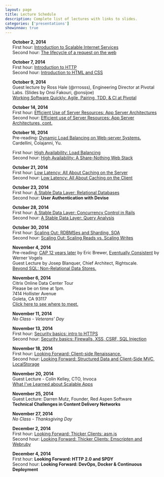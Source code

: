 ```yaml
---
layout: page
title: Lecture Schedule
description: Complete list of lectures with links to slides.
categories: ['presentations']
showinnav: true
---
```


<ul>
<section>
<p>
<b>October 2, 2014</br></b>
First hour: <a href="lecture_10_02.pdf">Introduction to Scalable Internet
Services</a>
</br>
Second hour: 
<a href="lecture_10_02.pdf">The lifecycle of a request on the web</a>
</br>
</p>
</section>
</ul>

<ul>
<section>
<p>
<b>October 7, 2014</br></b>
First hour: <a href="lecture_10_07.pdf">Introduction to HTTP</a>
</br>
Second hour: <a href="lecture_10_07.pdf">Introduction to HTML and CSS</a>
</br>
</section>
</ul>

<ul>
<section>
<p>
<b>October 9, 2014</br></b>
Guest lecture by Ross Hale (@rrrosss), Engineering Director at Pivotal Labs. (Slides by Onsi Fakouri, @onsijoe) <br>
<a href="pivotal_culture.pdf">Working Software Quickly: Agile,
Pairing, TDD, & CI at Pivotal </a><br>
</p>
</section>
</ul>




<ul>
<section>
<p>
<b>October 14, 2014</br></b>
First hour: <a href="lecture_10_14.pdf">Efficient Use of Server Resources: App Server Architectures</a></br>
Second hour: <a href="lecture_10_14.pdf">Efficient use of Server Resources: App Server Architectures, cont. </a></br>
</p>
</section>
</ul>

<ul>
<section>
<p>
<b>October 16, 2014<br></b>
Pre-reading: <a href="http://www.ics.uci.edu/~cs230/reading/DLB.pdf">Dynamic Load Balancing on Web-server Systems. </a> Cardellini, Colajanni, Yu.<br>

First hour: <a href="lecture_10_16.pdf">High Availability: Load Balancing</a><br>
Second hour: <a href="lecture_10_16.pdf">High Availability: A Share-Nothing Web Stack</a><br>
</p>
</section>
</ul>



<ul>
<section>
<p>
<b>October 21, 2014</br></b>
First hour: <a href="lecture_10_21.pdf">Low Latency: All About Caching on the Server</a></br>
Second hour: <a href="lecture_10_21.pdf">Low Latency: All About Caching on the Client</a></br>
</p>
</section>
</ul>


<ul>
<section>
<p>
<b>October 23, 2014</br></b>
First hour: <a href="lecture_10_23.pdf">A Stable Data Layer: Relational Databases</a></br>
Second hour: <b href="tbd.html">User Authentication with Devise</b></br>
</p>
</section>
</ul>


<ul>
<section>
<p>
<b>October 28, 2014</br></b>
First hour: <a href="lecture_10_28.pdf">A Stable Data Layer: Concurrency Control in Rails</a></br>
Second hour: <a href="lecture_10_28.pdf">A Stable Data Layer: Query Analysis</a></br>
</p>
</section>
</ul>


<ul>
<section>
<p>
<b>October 30, 2014</br></b>
First hour: <a href="lecture_10_30.pdf">Scaling Out: RDBMSes and Sharding, SOA</a></br>
Second hour: <a href="lecture_10_30.pdf">Scaling Out: Scaling Reads vs. Scaling Writes</a></br>
</p>
</section>
</ul>



<ul>
<section>
<p>
<b>November 4, 2014</br></b>
Pre-reading: 
<a
href="http://www.realtechsupport.org/UB/NP/Numeracy_CAP%2B12Years_2012.pdf"> CAP 12 years later</a> by Eric Brewer, 
<a href="vogels.pdf">Eventually Consistent</a> by Werner Vogels<br>
Guest Lecture by Josep Blanquer, Chief Architect, Rightscale. <br>
<a href="blanquer.pdf"> Beyond SQL: Non-Relational Data Stores.</a></br>
</p>
</section>
</ul>


<ul>
<section>
<p>
<b>November 6, 2014</br></b>
Citrix Online Data Center Tour<br>
Please be on time at 1pm.<br>
7414 Hollister Avenue<br>
Goleta, CA 93117<br>
<a href="col_location.pdf"> Click here to see where to meet. </a>
</p>
</section>
</ul>


<ul>
<section>
<p>
<b>November 11, 2014</br></b>
<em>No Class - Veterans' Day</em>
</p>
</section>
</ul>


<ul>
<section>
<p>
<b>November 13, 2014</br></b>
First hour: <a href="lecture_11_13.pdf">Security basics: intro to HTTPS</a></br>
Second hour: <a href="lecture_11_13.pdf">Security basics: Firewalls, XSS, CSRF, SQL Injection</a></br>
</p>
</section>
</ul>


<ul>
<section>
<p>
<b>November 18, 2014</br></b>
First hour: <a href="lecture_11_17.pdf">Looking Forward: Client-side Renaissance.</a></br>
Second hour: <a href="lecture_11_17.pdf">Looking Forward:   Structured Data and Client-Side MVC, LocalStorage</a></br>
</p>
</section>
</ul>

<ul>
<section>
<p>
<b>November 20, 2014</br></b>
Guest Lecture - Colin Kelley, CTO, Invoca<br> 
<a href="kelley.pdf">What I've Learned about Scalable Apps</a></br>
</p>
</section>
</ul>


<ul>
<section>
<p>
<b>November 25, 2014</br></b>
Guest Lecture: Darren Mutz, Founder, Red Aspen Software<br>
<b href="tbd.html">Technical Challenges in Content Delivery Networks</b></br>
</p>
</section>
</ul>

<ul>
<section>
<p>
<b>November 27, 2014</br></b>
<em>No Class - Thanksgiving Day</em>
</p>
</section>
</ul>



<ul>
<section>
<p>
<b> December 2, 2014</br></b>
First hour: <a href="lecture_12_02.pdf">Looking Forward: Thicker Clients: asm.js</a></br>
Second hour: <a href="lecture_12_02.pdf">Looking Forward: Thicker Clients: Emscripten and Webruby </a></br>
</p>
</section>
</ul>

<ul>
<section>
<p>
<b>December 4, 2014</br></b>
First hour: <b href="tbd.html">Looking Forward: HTTP 2.0 and SPDY</b></br>
Second hour: <b href="tbd.html">Looking Forward: DevOps, Docker & Continuous Deployment </b></br>
</p>
</section>
</ul>

